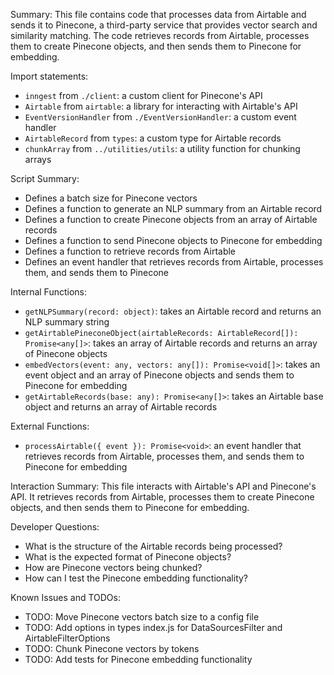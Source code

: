 Summary:
This file contains code that processes data from Airtable and sends it to Pinecone, a third-party service that provides vector search and similarity matching. The code retrieves records from Airtable, processes them to create Pinecone objects, and then sends them to Pinecone for embedding.

Import statements:
- `inngest` from `./client`: a custom client for Pinecone's API
- `Airtable` from `airtable`: a library for interacting with Airtable's API
- `EventVersionHandler` from `./EventVersionHandler`: a custom event handler
- `AirtableRecord` from `types`: a custom type for Airtable records
- `chunkArray` from `../utilities/utils`: a utility function for chunking arrays

Script Summary:
- Defines a batch size for Pinecone vectors
- Defines a function to generate an NLP summary from an Airtable record
- Defines a function to create Pinecone objects from an array of Airtable records
- Defines a function to send Pinecone objects to Pinecone for embedding
- Defines a function to retrieve records from Airtable
- Defines an event handler that retrieves records from Airtable, processes them, and sends them to Pinecone

Internal Functions:
- `getNLPSummary(record: object)`: takes an Airtable record and returns an NLP summary string
- `getAirtablePineconeObject(airtableRecords: AirtableRecord[]): Promise<any[]>`: takes an array of Airtable records and returns an array of Pinecone objects
- `embedVectors(event: any, vectors: any[]): Promise<void[]>`: takes an event object and an array of Pinecone objects and sends them to Pinecone for embedding
- `getAirtableRecords(base: any): Promise<any[]>`: takes an Airtable base object and returns an array of Airtable records

External Functions:
- `processAirtable({ event }): Promise<void>`: an event handler that retrieves records from Airtable, processes them, and sends them to Pinecone for embedding

Interaction Summary:
This file interacts with Airtable's API and Pinecone's API. It retrieves records from Airtable, processes them to create Pinecone objects, and then sends them to Pinecone for embedding.

Developer Questions:
- What is the structure of the Airtable records being processed?
- What is the expected format of Pinecone objects?
- How are Pinecone vectors being chunked?
- How can I test the Pinecone embedding functionality?

Known Issues and TODOs:
- TODO: Move Pinecone vectors batch size to a config file
- TODO: Add options in types index.js for DataSourcesFilter and AirtableFilterOptions
- TODO: Chunk Pinecone vectors by tokens
- TODO: Add tests for Pinecone embedding functionality